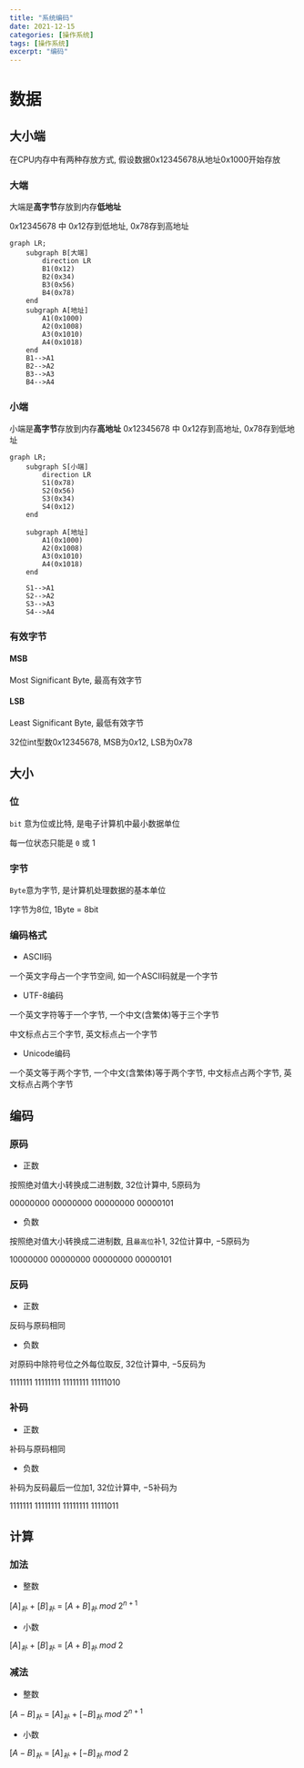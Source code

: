 ```yaml
---
title: "系统编码"
date: 2021-12-15
categories: [操作系统]
tags: [操作系统]
excerpt: "编码"
---
```


# 数据

## 大小端

在CPU内存中有两种存放方式, 假设数据0x12345678从地址0x1000开始存放

### 大端

大端是**高字节**存放到内存**低地址**

$0x12345678$ 中 $0x12$存到低地址, $0x78$存到高地址

```mermaid
graph LR;
    subgraph B[大端]
        direction LR
        B1(0x12)
        B2(0x34)
        B3(0x56)
        B4(0x78)
    end
    subgraph A[地址]
        A1(0x1000)
        A2(0x1008)
        A3(0x1010)
        A4(0x1018)
    end
    B1-->A1
    B2-->A2
    B3-->A3
    B4-->A4
```

### 小端

小端是**高字节**存放到内存**高地址**
$0x12345678$ 中 $0x12$存到高地址, $0x78$存到低地址

```mermaid
graph LR;
    subgraph S[小端]
        direction LR
        S1(0x78)
        S2(0x56)
        S3(0x34)
        S4(0x12)
    end

    subgraph A[地址]
        A1(0x1000)
        A2(0x1008)
        A3(0x1010)
        A4(0x1018)
    end

    S1-->A1
    S2-->A2
    S3-->A3
    S4-->A4
```

### 有效字节

#### MSB

Most Significant Byte, 最高有效字节

#### LSB

Least Significant Byte, 最低有效字节

32位int型数$0x12345678$, MSB为$0x12$, LSB为$0x78$

## 大小

### 位

`bit` 意为位或比特, 是电子计算机中最小数据单位

每一位状态只能是 `0` 或 $1$

### 字节

`Byte`意为字节, 是计算机处理数据的基本单位

1字节为8位, 1Byte = 8bit

### 编码格式

- ASCII码

一个英文字母占一个字节空间, 如一个ASCII码就是一个字节

- UTF-8编码

一个英文字符等于一个字节, 一个中文(含繁体)等于三个字节

中文标点占三个字节, 英文标点占一个字节

- Unicode编码

一个英文等于两个字节, 一个中文(含繁体)等于两个字节, 中文标点占两个字节, 英文标点占两个字节

## 编码

### 原码

- 正数

按照绝对值大小转换成二进制数, $32$位计算中, $5$原码为

$00000000$ $00000000$ $00000000$ $00000101$

- 负数

按照绝对值大小转换成二进制数, 且`最高位`补$1$, $32$位计算中, $-5$原码为

$10000000$ $00000000$ $00000000$ $00000101$

### 反码

- 正数

反码与原码相同

- 负数

对原码中除符号位之外每位取反, $32$位计算中, $-5$反码为

$1111111$ $11111111$ $11111111$ $11111010$

### 补码

- 正数

补码与原码相同

- 负数

补码为反码最后一位加1, $32$位计算中, $-5$补码为

$1111111$ $11111111$ $11111111$ $11111011$

## 计算

### 加法

- 整数

[$A$]$_补$ $+$ [$B$]$_补$ $=$ [$A+B$]$_补$ $mod$ $2^{n+1}$

- 小数

[$A$]$_补$ $+$ [$B$]$_补$ $=$ [$A+B$]$_补$ $mod$ $2$

### 减法

- 整数

[$A-B$]$_补$ $=$ [$A$]$_补$ $+$ [$-B$]$_补$ $mod$ $2^{n+1}$

- 小数

[$A-B$]$_补$ $=$ [$A$]$_补$ $+$ [$-B$]$_补$ $mod$ $2$